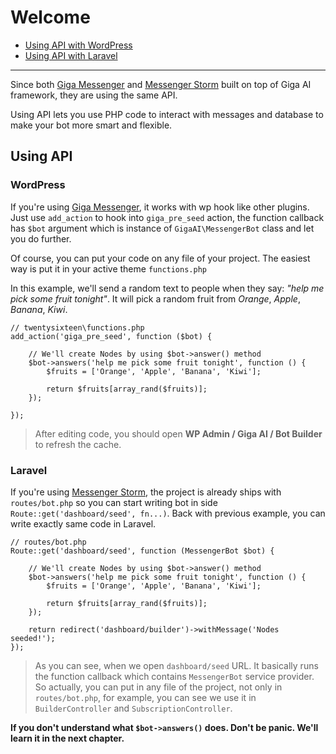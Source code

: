 # Welcome

- [Using API with WordPress](#wordpress)
- [Using API with Laravel](#laravel)

---
Since both [Giga Messenger](/docs/) and [Messenger Storm](/docs/messenger-storm) built on top of Giga AI framework, they are using the same API.

Using API lets you use PHP code to interact with messages and database to make your bot more smart and flexible.

## Using API
<a name="wordpress"></a>
### WordPress
If you're using [Giga Messenger](/docs/), it works with wp hook like other plugins. Just use `add_action` to hook into `giga_pre_seed` action, the function callback has `$bot` argument which is instance of `GigaAI\MessengerBot` class and let you do further.

Of course, you can put your code on any file of your project. The easiest way is put it in your active theme `functions.php`

In this example, we'll send a random text to people when they say: *"help me pick some fruit tonight"*. It will pick a random fruit from *Orange*, *Apple*, *Banana*, *Kiwi*.

```
// twentysixteen\functions.php
add_action('giga_pre_seed', function ($bot) {

    // We'll create Nodes by using $bot->answer() method
    $bot->answers('help me pick some fruit tonight', function () {
        $fruits = ['Orange', 'Apple', 'Banana', 'Kiwi'];

        return $fruits[array_rand($fruits)];
    });

});
```
> After editing code, you should open **WP Admin / Giga AI / Bot Builder** to refresh the cache.

<a name="laravel"></a>
### Laravel
If you're using [Messenger Storm](/docs/messenger-storm), the project is already ships with `routes/bot.php` so you can start writing bot in side `Route::get('dashboard/seed', fn...)`. Back with previous example, you can write exactly same code in Laravel.

```
// routes/bot.php
Route::get('dashboard/seed', function (MessengerBot $bot) {
    
    // We'll create Nodes by using $bot->answer() method
    $bot->answers('help me pick some fruit tonight', function () {
        $fruits = ['Orange', 'Apple', 'Banana', 'Kiwi'];

        return $fruits[array_rand($fruits)];
    });

    return redirect('dashboard/builder')->withMessage('Nodes seeded!');
});
```

> As you can see, when we open `dashboard/seed` URL. It basically runs the function callback which contains `MessengerBot` service provider. So actually, you can put in any file of the project, not only in `routes/bot.php`, for example, you can see we use it in `BuilderController` and `SubscriptionController`. 

**If you don't understand what `$bot->answers()` does. Don't be panic. We'll learn it in the next chapter.**